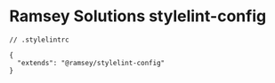 # Ramsey Solutions stylelint-config

```jsonc
// .stylelintrc

{
  "extends": "@ramsey/stylelint-config"
}
```
